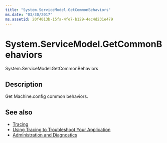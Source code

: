```yaml
---
title: "System.ServiceModel.GetCommonBehaviors"
ms.date: "03/30/2017"
ms.assetid: 20f4013b-15fa-4fe7-b129-4ec4d231e479
---
```

# System.ServiceModel.GetCommonBehaviors
System.ServiceModel.GetCommonBehaviors  
  
## Description  
 Get Machine.config common behaviors.  
  
## See also

- [Tracing](../../../../../docs/framework/wcf/diagnostics/tracing/index.md)
- [Using Tracing to Troubleshoot Your Application](../../../../../docs/framework/wcf/diagnostics/tracing/using-tracing-to-troubleshoot-your-application.md)
- [Administration and Diagnostics](../../../../../docs/framework/wcf/diagnostics/index.md)
